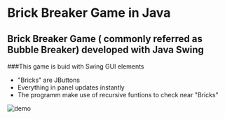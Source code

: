 Brick Breaker Game in Java
===
Brick Breaker Game ( commonly referred as Bubble Breaker) developed with Java Swing
---

###This game is buid with Swing GUI elements
* "Bricks" are JButtons
* Everything in panel updates instantly
* The programm make use of recursive funtions to check near "Bricks" 

![demo](https://github.com/alexzzzboom/Brick_Breaker_Game/blob/master/demo.gif)
